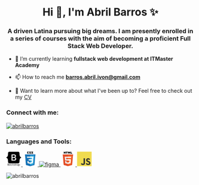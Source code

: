 <h1 align="center">Hi 🥰, I'm Abril Barros ✨</h1>
<h3 align="center">A driven Latina pursuing big dreams. I am presently enrolled in a series of courses with the aim of becoming a proficient Full Stack Web Developer.</h3>

- 🌱 I’m currently learning **fullstack web development at ITMaster Academy**

- 📫 How to reach me **barros.abril.ivon@gmail.com**

- 📄 Want to learn more about what I've been up to? Feel free to check out my <a href="https://drive.google.com/file/d/19pA06Dk4u0rlF5ucccaiweFSO6GZRXeB/view?usp=sharing" target="_blank">CV</a>
<h3 align="left">Connect with me:</h3>
<p align="left">
<a href="https://linkedin.com/in/abrilbarros" target="_blank"><img align="center" src="https://raw.githubusercontent.com/rahuldkjain/github-profile-readme-generator/master/src/images/icons/Social/linked-in-alt.svg" alt="abrilbarros" height="30" width="40" /></a>
</p>

<h3 align="left">Languages and Tools:</h3>
<p align="left"> <a href="https://getbootstrap.com" target="_blank" rel="noreferrer"> <img src="https://raw.githubusercontent.com/devicons/devicon/master/icons/bootstrap/bootstrap-plain-wordmark.svg" alt="bootstrap" width="40" height="40"/> </a> <a href="https://www.w3schools.com/css/" target="_blank" rel="noreferrer"> <img src="https://raw.githubusercontent.com/devicons/devicon/master/icons/css3/css3-original-wordmark.svg" alt="css3" width="40" height="40"/> </a> <a href="https://www.figma.com/" target="_blank" rel="noreferrer"> <img src="https://www.vectorlogo.zone/logos/figma/figma-icon.svg" alt="figma" width="40" height="40"/> </a> <a href="https://www.w3.org/html/" target="_blank" rel="noreferrer"> <img src="https://raw.githubusercontent.com/devicons/devicon/master/icons/html5/html5-original-wordmark.svg" alt="html5" width="40" height="40"/> </a> <a href="https://developer.mozilla.org/en-US/docs/Web/JavaScript" target="_blank" rel="noreferrer"> <img src="https://raw.githubusercontent.com/devicons/devicon/master/icons/javascript/javascript-original.svg" alt="javascript" width="40" height="40"/> </a> </p>

<p><img align="left" src="https://github-readme-stats.vercel.app/api/top-langs?username=abrilbarros&show_icons=true&locale=en&layout=compact" alt="abrilbarros" /></p>
